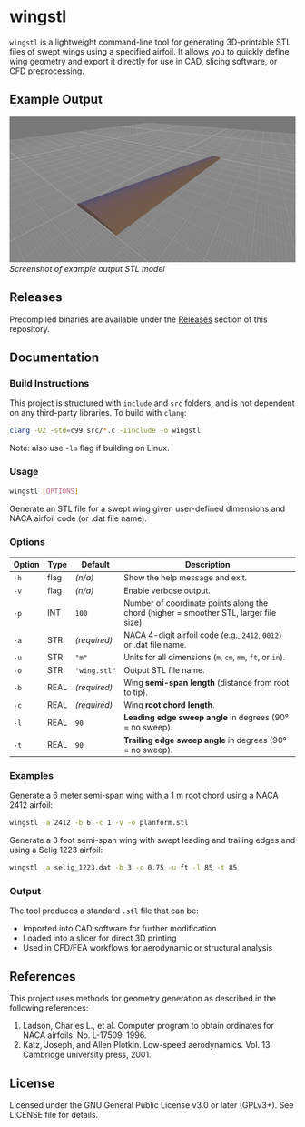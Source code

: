 # wingstl
`wingstl` is a lightweight command-line tool for generating 3D-printable STL files of swept wings using a specified airfoil.
It allows you to quickly define wing geometry and export it directly for use in CAD, slicing software, or CFD preprocessing.

## Example Output
![Alt text](images/wing.png)
*Screenshot of example output STL model*

## Releases
Precompiled binaries are available under the [Releases](https://github.com/ejb98/wingstl/releases/latest) section of this repository.

## Documentation
### Build Instructions
This project is structured with `include` and `src` folders, and is not dependent on any third-party libraries. To build with `clang`:
```bash
clang -O2 -std=c99 src/*.c -Iinclude -o wingstl
```
Note: also use `-lm` flag if building on Linux.

### Usage
```bash
wingstl [OPTIONS]
```
Generate an STL file for a swept wing given user-defined dimensions and NACA airfoil code (or .dat file name).

### Options

| Option | Type | Default      | Description                                                                            |
| ------ | ---- | ------------ | -------------------------------------------------------------------------------------- |
| `-h`   | flag | *(n/a)*      | Show the help message and exit.                                                        |
| `-v`   | flag | *(n/a)*      | Enable verbose output.                                                                 |
| `-p`   | INT  | `100`        | Number of coordinate points along the chord (higher = smoother STL, larger file size). |
| `-a`   | STR  | *(required)* | NACA 4-digit airfoil code (e.g., `2412`, `0012`) or .dat file name.                    |
| `-u`   | STR  | `"m"`        | Units for all dimensions (`m`, `cm`, `mm`, `ft`, or `in`).                             |
| `-o`   | STR  | `"wing.stl"` | Output STL file name.                                                                  |
| `-b`   | REAL | *(required)* | Wing **semi-span length** (distance from root to tip).                                 |
| `-c`   | REAL | *(required)* | Wing **root chord length**.                                                            |
| `-l`   | REAL | `90`         | **Leading edge sweep angle** in degrees (90° = no sweep).                              |
| `-t`   | REAL | `90`         | **Trailing edge sweep angle** in degrees (90° = no sweep).                             |

### Examples
Generate a 6 meter semi-span wing with a 1 m root chord using a NACA 2412 airfoil:
```bash
wingstl -a 2412 -b 6 -c 1 -v -o planform.stl
```
Generate a 3 foot semi-span wing with swept leading and trailing edges and using a Selig 1223 airfoil:
```bash
wingstl -a selig_1223.dat -b 3 -c 0.75 -u ft -l 85 -t 85

```
### Output
The tool produces a standard `.stl` file that can be:
* Imported into CAD software for further modification
* Loaded into a slicer for direct 3D printing
* Used in CFD/FEA workflows for aerodynamic or structural analysis

## References
This project uses methods for geometry generation as described in the following references:
1. Ladson, Charles L., et al. Computer program to obtain ordinates for NACA airfoils. No. L-17509. 1996.
2. Katz, Joseph, and Allen Plotkin. Low-speed aerodynamics. Vol. 13. Cambridge university press, 2001.

## License
Licensed under the GNU General Public License v3.0 or later (GPLv3+). See LICENSE file for details.